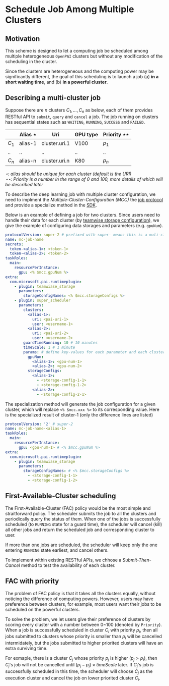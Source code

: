 Schedule Job Among Multiple Clusters
====

## Motivation

This scheme is designed to let a computing job be scheduled among multiple heterogeneous `OpenPAI` clusters but without any modification of the scheduling in the cluster. 

Since the clusters are heterogeneous and the computing power may be significantly different, the goal of this scheduling is to launch a job (a) **in a short waiting time**, and (b) **in a powerful cluster**.

## Describing a multi-cluster job 

Suppose there are $n$ clusters $C_1, \dots, C_n$ as below, each of them provides RESTful API to `submit`, `query` and `cancel` a job. The job running on clusters has sequential states such as `WAITING`, `RUNNING`, `SUCCESS` and `FAILED`.

|       | Alias $\star$ | Uri           | GPU type | Priority $\star\star$ |
| ----- | ------------- | ------------- | -------- | --------------------- |
| $C_1$ | alias-1       | cluster.uri.1 | V100     | $p_1$                 |
| ..    | ..            | ..            | ..       | ..                    |
| $C_n$ | alias-n       | cluster.uri.n | K80      | $p_n$                 |
*$\star$: alias should be unique for each cluster (default is the URI)*</br>
*$\star\star$: Priority is a number in the range of 0 and 100, more details of which will be described later*

To describe the deep learning job with multiple cluster configuration, we need to implment the *Multiple-Cluster-Configuration (MCC)* the [job protocol](github.com/microsoft/openpai-protocol) and provide a specialize method in the [SDK](github.com/microsoft/openpaisdk).

Below is an example of defining a job for two clusters. Since users need to handle their data for each cluster (by [teamwise storage configuration](github.com/microsoft/pai/src/kube-runtime/src/plugins/teamwise_storage/README.md)), we give the example of configuring data storages and parameters (e.g. `gpuNum`).

```yaml
protocolVersion: super-2 # prefixed with super- means this is a muli-cluster job
name: mc-job-name
secrets:
  token-<alias-1>: <token-1>
  token-<alias-2>: <token-2> 
taskRoles:
  main:
    resourcePerInstance:
      gpu: <% $mcc.gpuNum %>
extra:
  com.microsoft.pai.runtimeplugin:
    - plugin: teamwiase_storage
      parameters:
        storageConfigNames: <% $mcc.storageConfigs %>
    - plugin: super_scheduler
      parameters:
        clusters:
          <alias-1>:
            uri: <pai-uri-1> 
            user: <username-1>
          <alias-2>:
            uri: <pai-uri-2>
            user: <username-2>
        guardTimeRunning: 10 # 10 minutes
        timeScale: 1 # 1 minute
        params: # define key-values for each parameter and each cluster
          gpuNum:
            <alias-1>: <gpu-num-1>
            <alias-2>: <gpu-num-2>
          storageConfigs:
            <alias-1>: 
              - <storage-config-1-1>
              - <storage-config-1-2>
            <alias-2>:
              - <storage-config-2-1>
```

The specialization method will generate the job configuration for a given cluster, which will replace `<% $mcc.xxx %>` to its corresponding value. Here is the specialized result of cluster-1 (only the difference lines are listed)

```yaml
protocolVersion: '2' # super-2
name: mc-job-name-<alias-1>
taskRoles:
  main:
    resourcePerInstance:
      gpu: <gpu-num-1> # <% $mcc.gpuNum %>
extra:
  com.microsoft.pai.runtimeplugin:
    - plugin: teamwiase_storage
      parameters:
        storageConfigNames: # <% $mcc.storageConfigs %>
          - <storage-config-1-1>
          - <storage-config-1-2>
```


## First-Available-Cluster scheduling

The First-Available-Cluster (FAC) policy would be the most simple and straitforward policy. The scheduler submits the job to all the clusters and periodically query the status of them. When one of the jobs is successfully scheduled (to `RUNNING` state for a guard time), the scheduler will cancel (kill) all other jobs and return the scheduled job and corresponding cluster to user. 

If more than one jobs are scheduled, the scheduler will keep only the one entering `RUNNING` state earliest, and cancel others.  

To implement within existing RESTful APIs, we chhose a *Submit-Then-Cancel* method to test the availability of each cluster.   

## FAC with priority

The problem of FAC policy is that it takes all the clusters equally, without noticing the difference of computing powers. However, users may have preference between clusters, for example, most users want their jobs to be scheduled on the powerful clusters. 

To solve the problem, we let users give their preference of clusters by scoring every cluster with a number between 0~100 (denoted by `Priority`). When a job is successfully scheduled in cluster $C_i$ with priority $p_i$, then all jobs submitted to clusters whose priority is smaller than $p_i$ will be cancelled intermidately, but the jobs submitted to higher priorited clusters will have an extra surviving time. 

For exmaple, there is a cluster $C_j$ whose priority $p_j$ is higher ($p_j > p_i$), then $C_j$'s job will not be cancelled until $(p_j-p_i)\times timeScale$ later. If $C_j$'s job is successfully scheduled in this time, the scheduler will choose $C_j$ as the execution cluster and cancel the job on lower priorited cluster $C_i$. 